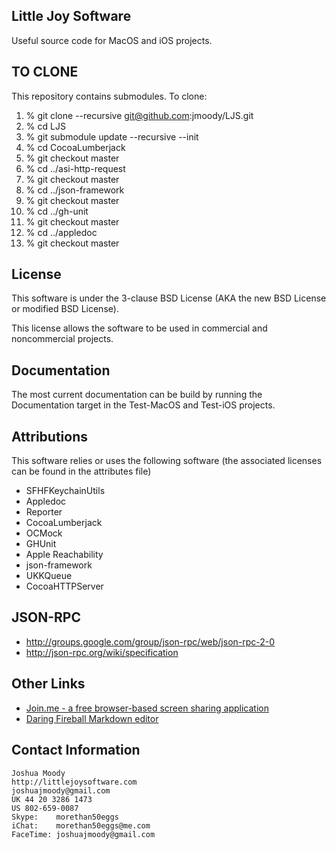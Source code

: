 Little Joy Software 
--------------------

Useful source code for MacOS and iOS projects.

TO CLONE
--------------------
This repository contains submodules. 
To clone:

 1. % git clone --recursive git@github.com:jmoody/LJS.git
 2. % cd LJS
 3. % git submodule update --recursive --init
 4. % cd CocoaLumberjack
 5. % git checkout master
 6. % cd ../asi-http-request
 7. % git checkout master
 8. % cd ../json-framework
 9. % git checkout master
10. % cd ../gh-unit
11. % git checkout master
12. % cd ../appledoc
13. % git checkout master

License
--------------------

This software is under the 3-clause BSD License (AKA the new BSD License or modified BSD License).  

This license allows the software to be used in commercial and noncommercial projects.

Documentation
--------------------

The most current documentation can be build by running the Documentation target in the Test-MacOS and Test-iOS projects.


Attributions
--------------------

This software relies or uses the following software (the associated licenses can be found in the attributes file)

* SFHFKeychainUtils
* Appledoc
* Reporter
* CocoaLumberjack 
* OCMock
* GHUnit
* Apple Reachability
* json-framework
* UKKQueue
* CocoaHTTPServer

JSON-RPC
--------------------

* http://groups.google.com/group/json-rpc/web/json-rpc-2-0
* http://json-rpc.org/wiki/specification 

Other Links
--------------------

* [Join.me - a free browser-based screen sharing application](http://join.me "join.me")
* [Daring Fireball Markdown editor](http://daringfireball.net/projects/markdown/dingus "daringfireball")

Contact Information
--------------------

    Joshua Moody
    http://littlejoysoftware.com
    joshuajmoody@gmail.com
    UK 44 20 3286 1473
    US 802-659-0087
    Skype:    morethan50eggs
    iChat:    morethan50eggs@me.com
    FaceTime: joshuajmoody@gmail.com
